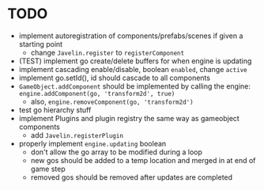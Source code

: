 # TODO #

* implement autoregistration of components/prefabs/scenes if given a starting point
    * change `Javelin.register` to `registerComponent`
* (TEST) implement go create/delete buffers for when engine is updating
* implement cascading enable/disable, boolean `enabled`, change `active`
* implement go.setId(), id should cascade to all components
* `GameObject.addComponent` should be implemented by calling the engine: `engine.addComponent(go, 'transform2d', true)`
    * also, `engine.removeComponent(go, 'transform2d')`
* test go hierarchy stuff
* implement Plugins and plugin registry the same way as gameobject components
    * add `Javelin.registerPlugin`
* properly implement `engine.updating` boolean
    * don't allow the go array to be modified during a loop
    * new gos should be added to a temp location and merged in at end of game step
    * removed gos should be removed after updates are completed
    
